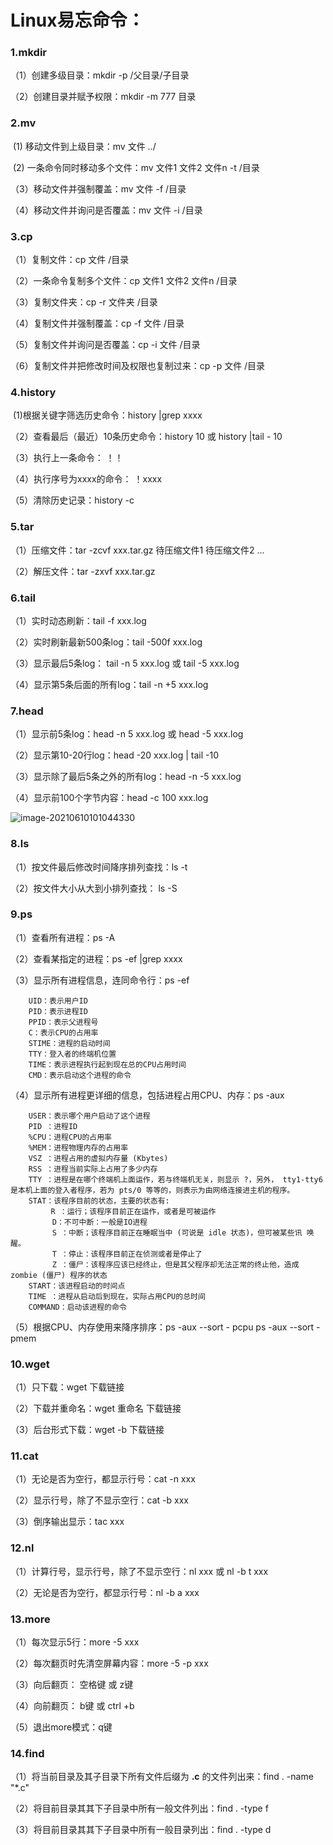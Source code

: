 # Linux易忘命令：

### 1.mkdir

 （1）创建多级目录：mkdir -p /父目录/子目录

 （2）创建目录并赋予权限：mkdir -m 777 目录

### 2.mv

​	(1)  移动文件到上级目录：mv 文件  ../

​	(2)  一条命令同时移动多个文件：mv 文件1  文件2  文件n   -t   /目录

 （3）移动文件并强制覆盖：mv  文件   -f  /目录

 （4）移动文件并询问是否覆盖：mv 文件   -i   /目录

### 3.cp

 （1）复制文件：cp  文件   /目录

 （2）一条命令复制多个文件：cp  文件1   文件2  文件n   /目录

 （3）复制文件夹：cp  -r   文件夹   /目录

 （4）复制文件并强制覆盖：cp  -f  文件   /目录

 （5）复制文件并询问是否覆盖：cp  -i  文件   /目录

 （6）复制文件并把修改时间及权限也复制过来：cp  -p  文件  /目录

### 4.history

​	(1)根据关键字筛选历史命令：history |grep xxxx

 （2）查看最后（最近）10条历史命令：history 10   或    history |tail - 10

 （3）执行上一条命令：   ！！

 （4）执行序号为xxxx的命令： ！xxxx

 （5）清除历史记录：history   -c 

### 5.tar

 （1）压缩文件：tar -zcvf  xxx.tar.gz   待压缩文件1 待压缩文件2 ...

 （2）解压文件：tar -zxvf xxx.tar.gz

### 6.tail

 （1）实时动态刷新：tail -f xxx.log

 （2）实时刷新最新500条log：tail  -500f  xxx.log

 （3）显示最后5条log：  tail  -n  5  xxx.log  或  tail  -5  xxx.log

 （4）显示第5条后面的所有log：tail -n  +5   xxx.log

### 7.head

 （1）显示前5条log：head -n 5 xxx.log   或   head -5  xxx.log

 （2）显示第10-20行log：head -20  xxx.log | tail -10

 （3）显示除了最后5条之外的所有log：head  -n  -5   xxx.log

 （4）显示前100个字节内容：head -c 100 xxx.log

![image-20210610101044330](C:\Users\Sogou-SunShijiang\AppData\Roaming\Typora\typora-user-images\image-20210610101044330.png)

### 8.ls

 （1）按文件最后修改时间降序排列查找：ls  -t

 （2）按文件大小从大到小排列查找： ls -S

### 9.ps

 （1）查看所有进程：ps  -A

 （2）查看某指定的进程：ps  -ef  |grep  xxxx

 （3）显示所有进程信息，连同命令行：ps  -ef

        UID：表示用户ID
    	PID：表示进程ID
    	PPID：表示父进程号
    	C：表示CPU的占用率
    	STIME：进程的启动时间
    	TTY：登入者的终端机位置
    	TIME：表示进程执行起到现在总的CPU占用时间
    	CMD：表示启动这个进程的命令

 （4）显示所有进程更详细的信息，包括进程占用CPU、内存：ps  -aux

    	USER：表示哪个用户启动了这个进程
    	PID ：进程ID
    	%CPU：进程CPU的占用率
    	%MEM：进程物理内存的占用率
    	VSZ ：进程占用的虚拟内存量 (Kbytes)
    	RSS ：进程当前实际上占用了多少内存
    	TTY ：进程是在哪个终端机上面运作，若与终端机无关，则显示 ?，另外， tty1-tty6 是本机上面的登入者程序，若为 pts/0 等等的，则表示为由网络连接进主机的程序。
    	STAT：该程序目前的状态，主要的状态有:　
    		 R ：运行；该程序目前正在运作，或者是可被运作
    　　		D：不可中断：一般是IO进程
    　　	  	S ：中断；该程序目前正在睡眠当中 (可说是 idle 状态)，但可被某些讯 唤醒。
    　　		T ：停止：该程序目前正在侦测或者是停止了
    　　		Z ：僵尸：该程序应该已经终止，但是其父程序却无法正常的终止他，造成 zombie (僵尸) 程序的状态
    	START：该进程启动的时间点
    	TIME ：进程从启动后到现在，实际占用CPU的总时间
    	COMMAND：启动该进程的命令

 （5）根据CPU、内存使用来降序排序：ps  -aux  --sort  - pcpu        ps  -aux  --sort  -pmem

### 10.wget

 （1）只下载：wget   下载链接

 （2）下载并重命名：wget  重命名  下载链接

 （3）后台形式下载：wget  -b  下载链接

### 11.cat

 （1）无论是否为空行，都显示行号：cat  -n  xxx

 （2）显示行号，除了不显示空行：cat  -b  xxx

 （3）倒序输出显示：tac  xxx

### 12.nl

 （1）计算行号，显示行号，除了不显示空行：nl xxx    或  nl  -b   t   xxx

 （2）无论是否为空行，都显示行号：nl  -b  a  xxx

### 13.more

 （1）每次显示5行：more  -5  xxx

 （2）每次翻页时先清空屏幕内容：more  -5   -p   xxx

 （3）向后翻页：   空格键   或   z键

 （4）向前翻页：   b键  或  ctrl +b

 （5）退出more模式：q键

### 14.find

 （1）将当前目录及其子目录下所有文件后缀为 **.c** 的文件列出来：find   .  -name    "*.c"

 （2）将目前目录其其下子目录中所有一般文件列出：find  .   -type   f   

 （3）将目前目录其其下子目录中所有一般目录列出：find  .   -type  d 